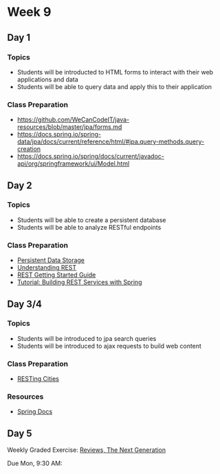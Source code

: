 # Week 9

## Day 1

### Topics

* Students will be introducted to HTML forms to interact with their web applications and data
* Students will be able to query data and apply this to their application

### Class Preparation

* https://github.com/WeCanCodeIT/java-resources/blob/master/jpa/forms.md
* https://docs.spring.io/spring-data/jpa/docs/current/reference/html/#jpa.query-methods.query-creation
* https://docs.spring.io/spring/docs/current/javadoc-api/org/springframework/ui/Model.html

## Day 2

### Topics

* Students will be able to create a persistent database
* Students will be able to analyze RESTful endpoints

### Class Preparation

* [Persistent Data Storage](https://wecancodeit.github.io/java-resources/data-access/h2/persistent-storage/)
* [Understanding REST](https://spring.io/understanding/REST)
* [REST Getting Started Guide](https://spring.io/guides/gs/rest-service/)
* [Tutorial: Building REST Services with Spring](https://spring.io/guides/tutorials/bookmarks/)

## Day 3/4

### Topics

* Students will be introduced to jpa search queries
* Students will be introduced to ajax requests to build web content

### Class Preparation

* [RESTing Cities](https://wecancodeit.github.io/java-exercises/resting-cities/)

### Resources

* [Spring Docs](https://docs.spring.io/spring/docs/4.3.x/spring-framework-reference/htmlsingle/)

## Day 5

Weekly Graded Exercise: [Reviews, The Next Generation](https://github.com/WeCanCodeIT/java-exercises/tree/master/reviews-site-iteration-3)

Due Mon, 9:30 AM:
